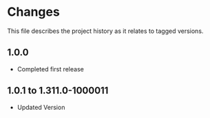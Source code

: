 # Changes
This file describes the project history as it relates to tagged versions.

## 1.0.0
- Completed first release

## 1.0.1 to 1.311.0-1000011
- Updated Version
